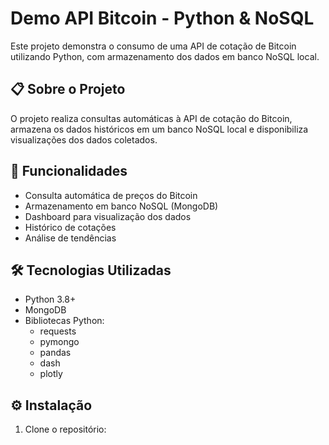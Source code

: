 # Demo API Bitcoin - Python & NoSQL

Este projeto demonstra o consumo de uma API de cotação de Bitcoin utilizando Python, com armazenamento dos dados em banco NoSQL local.

## 📋 Sobre o Projeto

O projeto realiza consultas automáticas à API de cotação do Bitcoin, armazena os dados históricos em um banco NoSQL local e disponibiliza visualizações dos dados coletados.

## 🚀 Funcionalidades

- Consulta automática de preços do Bitcoin
- Armazenamento em banco NoSQL (MongoDB)
- Dashboard para visualização dos dados
- Histórico de cotações
- Análise de tendências

## 🛠️ Tecnologias Utilizadas

- Python 3.8+
- MongoDB
- Bibliotecas Python:
  - requests
  - pymongo
  - pandas
  - dash
  - plotly

## ⚙️ Instalação

1. Clone o repositório: 